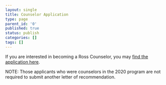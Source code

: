 ```yaml
---
layout: single
title: Counselor Application
type: page
parent_id: '0'
published: true
status: publish
categories: []
tags: []
---
```


If you are interested in becoming a Ross Counselor, you may [find the application here](https://www.mathprograms.org/db/programs/1064).

NOTE:  Those applicants who were counselors in the 2020 program are not required to submit another letter of recommendation.

